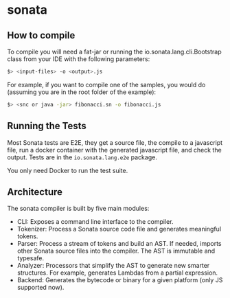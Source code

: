 sonata
======

How to compile
--------------

To compile you will need a fat-jar or running the io.sonata.lang.cli.Bootstrap class from your IDE with the following
parameters:

```sh
$> <input-files> -o <output>.js 
```

For example, if you want to compile one of the samples, you would do (assuming you are in the root folder of the example):

```sh
$> <snc or java -jar> fibonacci.sn -o fibonacci.js
```

Running the Tests
-----------------

Most Sonata tests are E2E, they get a source file, the compile to a javascript file, run a docker container with
the generated javascript file, and check the output. Tests are in the `io.sonata.lang.e2e` package.

You only need Docker to run the test suite.

Architecture
------------

The sonata compiler is built by five main modules:

* CLI: Exposes a command line interface to the compiler.
* Tokenizer: Process a Sonata source code file and generates meaningful tokens.
* Parser: Process a stream of tokens and build an AST. If needed, imports other Sonata source files into the compiler. The AST is immutable and typesafe.
* Analyzer: Processors that simplify the AST to generate new smarter structures. For example, generates Lambdas from a partial expression.
* Backend: Generates the bytecode or binary for a given platform (only JS supported now).
